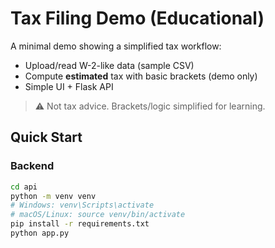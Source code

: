 # Tax Filing Demo (Educational)

A minimal demo showing a simplified tax workflow:
- Upload/read W-2-like data (sample CSV)
- Compute **estimated** tax with basic brackets (demo only)
- Simple UI + Flask API

> ⚠️ Not tax advice. Brackets/logic simplified for learning.

## Quick Start

### Backend
```bash
cd api
python -m venv venv
# Windows: venv\Scripts\activate
# macOS/Linux: source venv/bin/activate
pip install -r requirements.txt
python app.py
